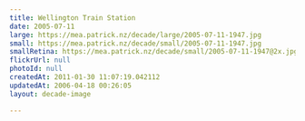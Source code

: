 ```yaml
---
title: Wellington Train Station
date: 2005-07-11
large: https://mea.patrick.nz/decade/large/2005-07-11-1947.jpg
small: https://mea.patrick.nz/decade/small/2005-07-11-1947.jpg
smallRetina: https://mea.patrick.nz/decade/small/2005-07-11-1947@2x.jpg
flickrUrl: null
photoId: null
createdAt: 2011-01-30 11:07:19.042112
updatedAt: 2006-04-18 00:26:05
layout: decade-image

---
```


